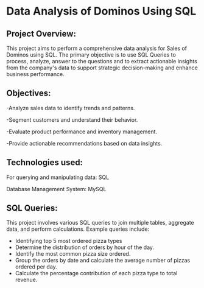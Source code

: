 # Data Analysis of Dominos Using SQL

## Project Overview: 
This project aims to perform a comprehensive data analysis for Sales of Dominos using SQL. The primary objective is to use SQL Queries to process, analyze, answer to the questions and to extract actionable insights from the company's data to support strategic decision-making and enhance business performance.

## Objectives:
-Analyze sales data to identify trends and patterns.

-Segment customers and understand their behavior.

-Evaluate product performance and inventory management.

-Provide actionable recommendations based on data insights.

## Technologies used:
For querying and manipulating data: SQL

Database Management System: MySQL

## SQL Queries:
This project involves various SQL queries to join multiple tables, aggregate data, and perform calculations. Example queries include:
- Identifying top 5 most ordered pizza types
- Determine the distribution of orders by hour of the day.
- Identify the most common pizza size ordered.
- Group the orders by date and calculate the average number of pizzas ordered per day.
- Calculate the percentage contribution of each pizza type to total revenue.
